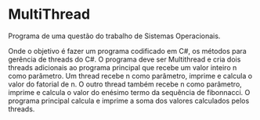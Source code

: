 # MultiThread
Programa de uma questão do trabalho de Sistemas Operacionais.

Onde o objetivo é fazer um programa codificado em C#, os métodos para gerência de threads do C#. O programa deve ser Multithread e cria dois threads adicionais ao programa principal que recebe um valor inteiro n como parâmetro. Um thread recebe n como parâmetro, imprime e calcula o valor do fatorial de n. O outro thread também recebe n como parâmetro, imprime e calcula o valor do enésimo termo da sequência de fibonnacci. O programa principal calcula e imprime a soma dos valores calculados pelos threads.
 

